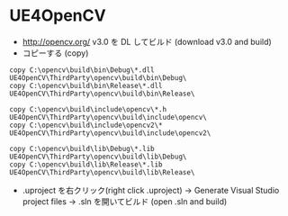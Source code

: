 # UE4OpenCV

* http://opencv.org/ v3.0 を DL してビルド (download v3.0 and build)
* コピーする (copy)
~~~
copy C:\opencv\build\bin\Debug\*.dll UE4OpenCV\ThirdParty\opencv\build\bin\Debug\
copy C:\opencv\build\bin\Release\*.dll UE4OpenCV\ThirdParty\opencv\build\bin\Release\
~~~
~~~
copy C:\opencv\build\include\opencv\*.h UE4OpenCV\ThirdParty\opencv\build\include\opencv\
copy C:\opencv\build\include\opencv2\* UE4OpenCV\ThirdParty\opencv\build\include\opencv2\
~~~
~~~
copy C:\opencv\build\lib\Debug\*.lib UE4OpenCV\ThirdParty\opencv\build\lib\Debug\
copy C:\opencv\build\lib\Release\*.lib UE4OpenCV\ThirdParty\opencv\build\lib\Release\
~~~
* .uproject を右クリック(right click .uproject) → Generate Visual Studio project files → .sln を開いてビルド (open .sln and build)